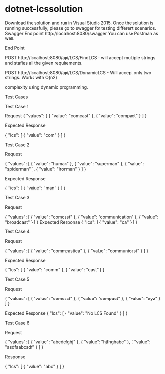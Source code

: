 # dotnet-lcssolution
Download the solution and run in Visual Studio 2015.
Once the solution is running successfully, please go to swagger for testing different scenarios. 
  Swagger End point
  http://localhost:8080/swagger
You can use Postman as well. 

End Point

POST http://localhost:8080/api/LCS/FindLCS  - will accept multiple strings and stafies all the given requirements.

POST http://localhost:8080/api/LCS/DynamicLCS - Will accept only two strings. Works with O(n2) 

complexity using dynamic programming.

Test Cases

Test Case 1

Request
{
  "values": [
    {
      "value": "comcast"
    },
    {
      "value": "compact"
    }
  ]
}

Expected Response

{
  "lcs": [
    {
      "value": "com"
    }
  ]
}

Test Case 2

Request

{
  "values": [
    {
      "value": "human"
    },
    {
      "value": "superman"
    },
    {
      "value": "spiderman"
    },
     {
      "value": "ironman"
    }
  ]
}

Expected Response

{
  "lcs": [
    {
      "value": "man"
    }
  ]
}


Test Case 3

Request

{
  "values": [
    {
      "value": "comcast"
    },
    {
      "value": "communication"
    },
    {
      "value": "broadcast"
    }
  ]
}
Expected Response
{
  "lcs": [
    {
      "value": "ca"
    }
  ]
}

Test Case 4

Request

{
  "values": [
    {
      "value": "commcastica"
    },
    {
      "value": "communicast"
    }
  ]
}

Expected Response

{
  "lcs": [
    {
      "value": "comm"
    },
    {
      "value": "cast"
    }
  ]

Test Case 5


Request

{
  "values": [
    {
      "value": "comcast"
    },
    {
      "value": "compact"
    },
    {
      "value": "xyz"
    }
  ]
}

Expected Response
{
  "lcs": [
    {
      "value": "No LCS Found"
    }
  ]
}


Test Case 6

Request

{
  "values": [
    {
      "value": "abcdefghj"
    },
    {
      "value": "hjfhghabc"
    },
    {
      "value": "asdfaabcsdf"
    } 
  ]
}

Response

{
  "lcs": [
    {
      "value": "abc"
    }
  ]
}
